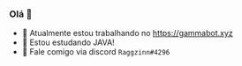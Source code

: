 ### Olá 👋

<!--**Raggzinn/Raggzinn** é um repositório ✨ _especial_ ✨ porque seu `README.md` (este arquivo) aparece em seu perfil GitHub.-->

- 🔭 Atualmente estou trabalhando no https://gammabot.xyz
- 🌱 Estou estudando JAVA!
- 💬 Fale comigo via discord `Raggzinn#4296`
